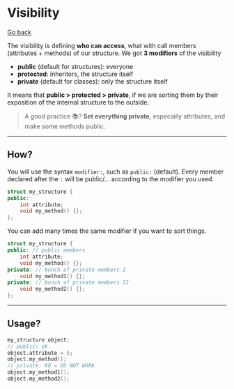 # Visibility

[Go back](../index.md#structures-and-classes)

The visibility is defining **who can access**, what with call members (attributes + methods) of our structure. We got **3 modifiers** of the visibility

* **public** (default for structures): everyone
* **protected**: inheritors, the structure itself
* **private** (default for classes): only the structure itself

It means that **public > protected > private**, if we are sorting them by their exposition of the internal structure to the outside.

> A good practice 📚? **Set everything private**, especially attributes, and make some methods public.

<hr class="sl">

## How?

You will use the syntax `modifier:`, such as `public:` (default). Every member declared after the `:` will be public/... according to the modifier you used.

```cpp
struct my_structure {
public:
    int attribute;
    void my_method() {};
};
```

You can add many times the same modifier if you want to sort things.

```cpp
struct my_structure {
public: // public members
    int attribute;
    void my_method() {};
private: // bunch of private members I
    void my_method1() {};
private: // bunch of private members II
    void my_method2() {};
};
```

<hr class="sl">

## Usage?

```cpp
my_structure object;
// public: ok
object.attribute = 5;
object.my_method();
// private: KO = DO NOT WORK
object.my_method1();
object.my_method2();
```